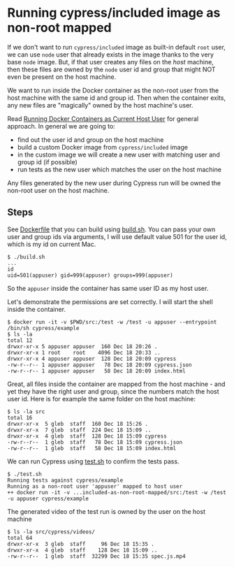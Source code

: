 # Running cypress/included image as non-root mapped

If we don't want to run `cypress/included` image as built-in default `root` user, we can use `node` user that already exists in the image thanks to the very base `node` image. But, if that user creates any files on the _host_ machine, then these files are owned by the `node` user id and group that might NOT even be present on the host machine.

We want to run inside the Docker container as the non-root user from the host machine with the same id and group id. Then when the container exits, any new files are "magically" owned by the host machine's user.

Read [Running Docker Containers as Current Host User](https://jtreminio.com/blog/running-docker-containers-as-current-host-user/) for general approach. In general we are going to:

- find out the user id and group on the host machine
- build a custom Docker image from `cypress/included` image
- in the custom image we will create a new user with matching user and group id (if possible)
- run tests as the new user which matches the user on the host machine

Any files generated by the new user during Cypress run will be owned the non-root user on the host machine.

## Steps

See [Dockerfile](Dockerfile) that you can build using [build.sh](build.sh). You can pass your own user and group ids via arguments, I will use default value 501 for the user id, which is my id on current Mac.

```shell
$ ./build.sh
...
id
uid=501(appuser) gid=999(appuser) groups=999(appuser)
```

So the `appuser` inside the container has same user ID as my host user.

Let's demonstrate the permissions are set correctly. I will start the shell inside the container.

```shell
$ docker run -it -v $PWD/src:/test -w /test -u appuser --entrypoint /bin/sh cypress/example
$ ls -la
total 12
drwxr-xr-x 5 appuser appuser  160 Dec 18 20:26 .
drwxr-xr-x 1 root    root    4096 Dec 18 20:33 ..
drwxr-xr-x 4 appuser appuser  128 Dec 18 20:09 cypress
-rw-r--r-- 1 appuser appuser   78 Dec 18 20:09 cypress.json
-rw-r--r-- 1 appuser appuser   58 Dec 18 20:09 index.html
```

Great, all files inside the container are mapped from the host machine - and yet they have the right user and group, since the numbers match the host user id. Here is for example the same folder on the host machine:

```shell
$ ls -la src
total 16
drwxr-xr-x  5 gleb  staff  160 Dec 18 15:26 .
drwxr-xr-x  7 gleb  staff  224 Dec 18 15:09 ..
drwxr-xr-x  4 gleb  staff  128 Dec 18 15:09 cypress
-rw-r--r--  1 gleb  staff   78 Dec 18 15:09 cypress.json
-rw-r--r--  1 gleb  staff   58 Dec 18 15:09 index.html
```

We can run Cypress using [test.sh](test.sh) to confirm the tests pass.

```shell
$ ./test.sh
Running tests against cypress/example
Running as a non-root user 'appuser' mapped to host user
++ docker run -it -v ...included-as-non-root-mapped/src:/test -w /test -u appuser cypress/example
```

The generated video of the test run is owned by the user on the host machine

```shell
$ ls -la src/cypress/videos/
total 64
drwxr-xr-x  3 gleb  staff     96 Dec 18 15:35 .
drwxr-xr-x  4 gleb  staff    128 Dec 18 15:09 ..
-rw-r--r--  1 gleb  staff  32299 Dec 18 15:35 spec.js.mp4
```
